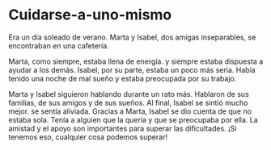 # Cuidarse-a-uno-mismo

Era un día soleado de verano. Marta y Isabel, dos amigas inseparables, se encontraban en una cafetería.

Marta, como siempre, estaba llena de energía. y siempre estaba dispuesta a ayudar a los demás. Isabel, por su parte, estaba un poco más seria. Había tenido una noche de mal sueño y estaba preocupada por su trabajo.

Marta y Isabel siguieron hablando durante un rato más. Hablaron de sus familias, de sus amigos y de sus sueños. Al final, Isabel se sintió mucho mejor. se sentía aliviada.
Gracias a Marta, Isabel se dio cuenta de que no estaba sola. Tenía a alguien que la quería y que se preocupaba por ella.
La amistad y el apoyo son importantes para superar las dificultades. ¡Si tenemos eso, cualquier cosa podemos superar!
